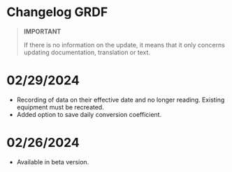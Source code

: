 # Changelog GRDF

>**IMPORTANT**
>
>If there is no information on the update, it means that it only concerns updating documentation, translation or text.

# 02/29/2024

- Recording of data on their effective date and no longer reading. Existing equipment must be recreated.
- Added option to save daily conversion coefficient.

# 02/26/2024

- Available in beta version.
